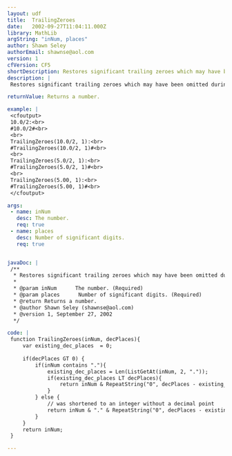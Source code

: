 ```yaml
---
layout: udf
title:  TrailingZeroes
date:   2002-09-27T11:04:11.000Z
library: MathLib
argString: "inNum, places"
author: Shawn Seley
authorEmail: shawnse@aol.com
version: 1
cfVersion: CF5
shortDescription: Restores significant trailing zeroes which may have been omitted during calculations.
description: |
 Restores significant trailing zeroes which may have been omitted during calculations. Does not remove excess trailing zeroes (use a rounding function for this).

returnValue: Returns a number.

example: |
 <cfoutput>
 10.0/2:<br>
 #10.0/2#<br>
 <br>
 TrailingZeroes(10.0/2, 1):<br>
 #TrailingZeroes(10.0/2, 1)#<br>
 <br>
 TrailingZeroes(5.0/2, 1):<br>
 #TrailingZeroes(5.0/2, 1)#<br>
 <br>
 TrailingZeroes(5.00, 1):<br>
 #TrailingZeroes(5.00, 1)#<br>
 </cfoutput>

args:
 - name: inNum
   desc: The number.
   req: true
 - name: places
   desc: Number of significant digits.
   req: true


javaDoc: |
 /**
  * Restores significant trailing zeroes which may have been omitted during calculations.
  * 
  * @param inNum      The number. (Required)
  * @param places      Number of significant digits. (Required)
  * @return Returns a number. 
  * @author Shawn Seley (shawnse@aol.com) 
  * @version 1, September 27, 2002 
  */

code: |
 function TrailingZeroes(inNum, decPlaces){
     var existing_dec_places  = 0;
 
     if(decPlaces GT 0) {
         if(inNum contains "."){
             existing_dec_places = Len(ListGetAt(inNum, 2, "."));
             if(existing_dec_places LT decPlaces){
                 return inNum & RepeatString("0", decPlaces - existing_dec_places);
             }
         } else {
             // was shortened to an integer without a decimal point
             return inNum & "." & RepeatString("0", decPlaces - existing_dec_places);
         }
     }
     return inNum;
 }

---
```


